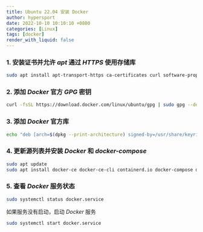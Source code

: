 ```yaml
---
title: Ubuntu 22.04 安装 Docker
author: hypersport
date: 2022-10-10 10:10:10 +0800
categories: [Linux]
tags: [docker]
render_with_liquid: false
---
```


### 1. 安装证书并允许 *apt* 通过 *HTTPS* 使用存储库

```bash
sudo apt install apt-transport-https ca-certificates curl software-properties-common gnupg lsb-release
```

### 2. 添加 *Docker* 官方 *GPG* 密钥

```bash
curl -fsSL https://download.docker.com/linux/ubuntu/gpg | sudo gpg --dearmor -o /usr/share/keyrings/docker-archive-keyring.gpg
```

### 3. 添加 *Docker* 官方库

```bash
echo "deb [arch=$(dpkg --print-architecture) signed-by=/usr/share/keyrings/docker-archive-keyring.gpg] https://download.docker.com/linux/ubuntu $(lsb_release -cs) stable" | sudo tee /etc/apt/sources.list.d/docker.list > /dev/null
```

### 4. 更新源列表并安装 *Docker* 和 *docker-compose*

```bash
sudo apt update
sudo apt install docker-ce docker-ce-cli containerd.io docker-compose docker-compose-plugin
```

### 5. 查看 *Docker* 服务状态

```bash
sudo systemctl status docker.service
```

如果服务没有启动，启动 *Docker* 服务

```bash
sudo systemctl start docker.service
```
